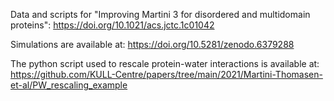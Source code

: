 Data and scripts for "Improving Martini 3 for disordered and multidomain proteins": https://doi.org/10.1021/acs.jctc.1c01042

Simulations are available at: https://doi.org/10.5281/zenodo.6379288

The python script used to rescale protein-water interactions is available at: https://github.com/KULL-Centre/papers/tree/main/2021/Martini-Thomasen-et-al/PW_rescaling_example
